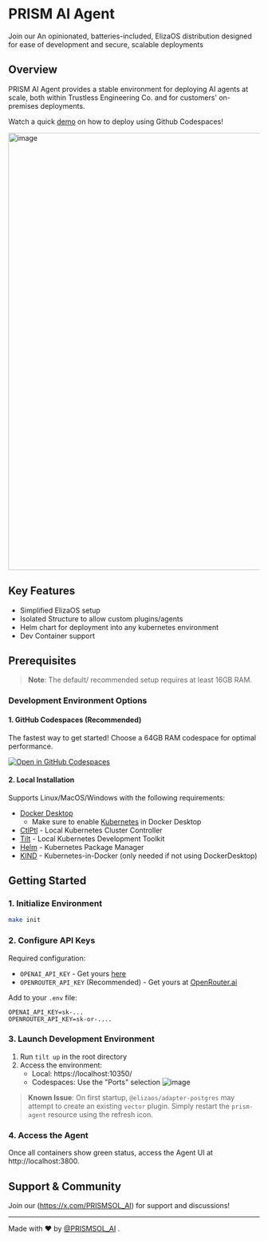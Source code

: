 # PRISM AI Agent
Join our 
An opinionated, batteries-included, ElizaOS distribution designed for ease of development and secure, scalable deployments

## Overview

PRISM AI Agent provides a stable environment for deploying AI agents at scale, both within Trustless Engineering Co. and for customers' on-premises deployments.

Watch a quick [demo](https://app.arcade.software/share/4Bv0R5Bt6JZ4TbQWZL3n) on how to deploy using Github Codespaces!

<img width="875" alt="image" src="https://github.com/user-attachments/assets/215e9f1f-5df5-4b88-9e11-17e84c51deb7" />


## Key Features
- Simplified ElizaOS setup
- Isolated Structure to allow custom plugins/agents
- Helm chart for deployment into any kubernetes environment
- Dev Container support

## Prerequisites

> **Note**: The default/ recommended setup requires at least 16GB RAM.

### Development Environment Options

#### 1. GitHub Codespaces (Recommended)
The fastest way to get started! Choose a 64GB RAM codespace for optimal performance.

[![Open in GitHub Codespaces](https://github.com/codespaces/badge.svg)](https://codespaces.new/prism-sh/prism-agent)

#### 2. Local Installation
Supports Linux/MacOS/Windows with the following requirements:

* [Docker Desktop](https://www.docker.com/products/docker-desktop/)
  * Make sure to enable [Kubernetes](https://docs.docker.com/desktop/features/kubernetes/) in Docker Desktop
* [CtlPtl](https://github.com/tilt-dev/ctlptl) - Local Kubernetes Cluster Controller
* [Tilt](https://docs.tilt.dev/install.html) - Local Kubernetes Development Toolkit
* [Helm](https://helm.sh/docs/intro/install/) - Kubernetes Package Manager
* [KIND](https://kind.sigs.k8s.io/) - Kubernetes-in-Docker (only needed if not using DockerDesktop)


## Getting Started

### 1. Initialize Environment
```bash
make init
```

### 2. Configure API Keys
Required configuration:
- `OPENAI_API_KEY` - Get yours [here](https://platform.openai.com/docs/overview)
- `OPENROUTER_API_KEY` (Recommended) - Get yours at [OpenRouter.ai](https://openrouter.ai/)

Add to your `.env` file:
```env
OPENAI_API_KEY=sk-...
OPENROUTER_API_KEY=sk-or-....
```

### 3. Launch Development Environment
1. Run `tilt up` in the root directory
2. Access the environment:
   - Local: https://localhost:10350/
   - Codespaces: Use the "Ports" selection
  ![image](https://github.com/user-attachments/assets/cc900472-9597-4ee4-ba96-0007e533ed71)


> **Known Issue**: On first startup, `@elizaos/adapter-postgres` may attempt to create an existing `vector` plugin. Simply restart the `prism-agent` resource using the refresh icon.

### 4. Access the Agent
Once all containers show green status, access the Agent UI at http://localhost:3800.

## Support & Community

Join our (https://x.com/PRISMSOL_AI) for support and discussions!

---

Made with ❤️ by [@PRISMSOL_AI]([https://x.com/PRISMSOL_AI]) .
